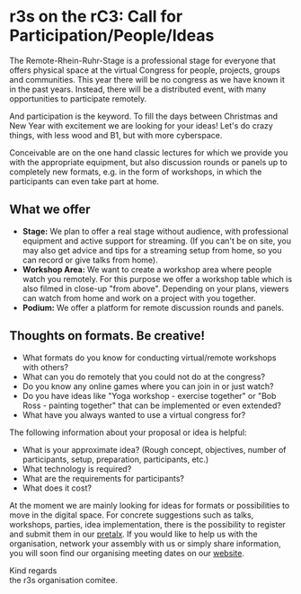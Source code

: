 # r3s on the rC3: Call for Participation/People/Ideas 
The Remote-Rhein-Ruhr-Stage is a professional stage for everyone that offers physical space at the 
virtual Congress for people, projects, groups and communities. This year there will be no congress 
as we have known it in the past years. Instead, there will be a distributed event, with many 
opportunities to participate remotely.

And participation is the keyword. To fill the days between Christmas and New Year with excitement 
we are looking for your ideas! Let's do crazy things, with less wood and B1, but with more cyberspace.

Conceivable are on the one hand classic lectures for which we provide you with the appropriate 
equipment, but also discussion rounds or panels up to completely new formats, e.g. in the form of 
workshops, in which the participants can even take part at home.

## What we offer
* __Stage:__ We plan to offer a real stage without audience, with professional equipment and active 
  support for streaming. (If you can't be on site, you may also get advice and tips for a streaming setup 
  from home, so you can record or give talks from home).
* __Workshop Area:__ We want to create a workshop area where people watch you remotely. For this purpose 
  we offer a workshop table which is also filmed in close-up "from above". Depending on your plans, viewers 
  can watch from home and work on a project with you together.
* __Podium:__ We offer a platform for remote discussion rounds and panels.

## Thoughts on formats. Be creative!
* What formats do you know for conducting virtual/remote workshops with others?
* What can you do remotely that you could not do at the congress?
* Do you know any online games where you can join in or just watch?
* Do you have ideas like "Yoga workshop - exercise together" or "Bob Ross - painting together" that can be 
  implemented or even extended?
* What have you always wanted to use a virtual congress for?

The following information about your proposal or idea is helpful:

* What is your approximate idea? (Rough concept, objectives, number of participants, setup, preparation, 
  participants, etc.)
* What technology is required?
* What are the requirements for participants?
* What does it cost?

At the moment we are mainly looking for ideas for formats or possibilities to move in the digital space. 
For concrete suggestions such as talks, workshops, parties, idea implementation, there is the possibility to 
register and submit them in our [pretalx](https://pretalx.r3s.nrw/r3s/). If you would like to help us with the organisation, network 
your assembly with us or simply share information, you will soon find our organising meeting dates on our 
[website]( https://r3s.nrw).

Kind regards  
the r3s organisation comitee.
